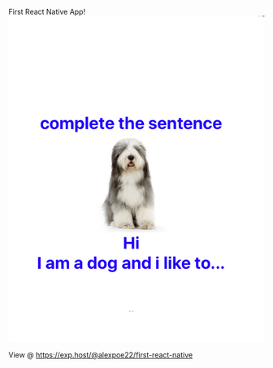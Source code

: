 First React Native App! 
![Alt text](./dog.png?raw=true "Screenshot")

View @ https://exp.host/@alexpoe22/first-react-native